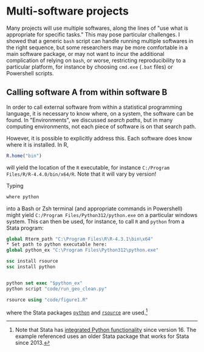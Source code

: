 # Multi-software projects

Many projects will use multiple softwares, along the lines of "use what is appropriate for specific tasks." This may pose particular challenges. I showed that a generic `bash` script can handle running multiple softwares in the right sequence, but some researchers may be more comfortable in a main software package, or may not want to incur the additional complication of relying on `bash`, or worse, restricting reproducibility to a particular platform, for instance by choosing `cmd.exe` (`.bat` files) or Powershell scripts.

## Calling software A from within software B

In order to call external software from within a statistical programming language, it is necessary to know where, on a system, the software can be found. In "Environments", we discussed *search paths*, but in many computing environments, not each piece of software is on that search path.

However, it is possible to explicitly address this. Each software does know where it is installed. In R,

```R
R.home("bin")
```

will yield the location of the `R` executable, for instance
`C:/Program Files/R/R-4.4.0/bin/x64/R`. Note that it will vary by version!

Typing 

```bash
where python
```

into a Bash or Zsh terminal (and appropriate commands in Powershell) might yield `C:/Program Files/Python312/python.exe` on a particular windows system. This can then be used, for instance, to call `R` and `python` from a Stata program:

```stata
global Rterm_path "C:\Program Files\R\R-4.3.1\bin\x64"
* Set path to python executable here:
global python_ex "C:\Program Files\Python312\python.exe"

ssc install rsource
ssc install python


python set exec "$python_ex"
python script "code/run_geo_clean.py"

rsource using "code/figure1.R"
```

where the Stata packages [`python`](https://ideas.repec.org/c/boc/bocode/s457688.html) and [`rsource`](https://ideas.repec.org/c/boc/bocode/s456847.html) are used.[^pythonstata]

[^pythonstata]: Note that Stata has [integrated Python functionality](https://www.stata.com/manuals/ppystataintegration.pdf) since version 16. The example referenced uses an older Stata package that works for Stata since 2013.